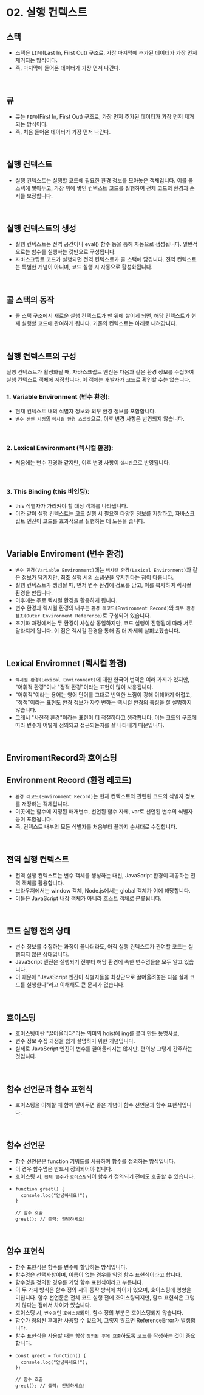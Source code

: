 # 02. 실행 컨텍스트

## 스택
- 스택은 `LIFO`(Last In, First Out) 구조로, 가장 마지막에 추가된 데이터가 가장 먼저 제거되는 방식이다.
- 즉, 마지막에 들어온 데이터가 가장 먼저 나간다.
<br/>

## 큐
- 큐는 `FIFO`(First In, First Out) 구조로, 가장 먼저 추가된 데이터가 가장 먼저 제거되는 방식이다.
- 즉, 처음 들어온 데이터가 가장 먼저 나간다.
<br/>

## 실행 컨텍스트
- 실행 컨텍스트는 실행할 코드에 필요한 환경 정보를 모아놓은 객체입니다. 이를 콜 스택에 쌓아두고, 가장 위에 쌓인 컨텍스트 코드를 실행하여 전체 코드의 환경과 순서를 보장합니다.
<br/>

## 실행 컨텍스트의 생성
- 실행 컨텍스트는 전역 공간이나 eval() 함수 등을 통해 자동으로 생성됩니다. 일반적으로는 함수를 실행하는 것만으로 구성됩니다.
- 자바스크립트 코드가 실행되면 전역 컨텍스트가 콜 스택에 담깁니다. 전역 컨텍스트는 특별한 개념이 아니며, 코드 실행 시 자동으로 활성화됩니다.
<br/>

## 콜 스택의 동작
- 콜 스택 구조에서 새로운 실행 컨텍스트가 맨 위에 쌓이게 되면, 해당 컨텍스트가 현재 실행할 코드에 관여하게 됩니다. 기존의 컨텍스트는 아래로 내려갑니다.
<br/>

## 실행 컨텍스트의 구성
실행 컨텍스트가 활성화될 때, 자바스크립트 엔진은 다음과 같은 환경 정보를 수집하여 실행 컨텍스트 객체에 저장합니다. 이 객체는 개발자가 코드로 확인할 수는 없습니다.
<br/>

### 1. Variable Environment (변수 환경):
- 현재 컨텍스트 내의 식별자 정보와 외부 환경 정보를 포함합니다.
- `변수 선언 시점`의 `렉시컬 환경 스냅샷`으로, 이후 변경 사항은 반영되지 않습니다.
<br/>

### 2. Lexical Environment (렉시컬 환경):
- 처음에는 변수 환경과 같지만, 이후 변경 사항이 `실시간`으로 반영됩니다.
<br/>

### 3. This Binding (this 바인딩):
- this 식별자가 가리켜야 할 대상 객체를 나타냅니다.
- 이와 같이 실행 컨텍스트는 코드 실행 시 필요한 다양한 정보를 저장하고, 자바스크립트 엔진이 코드를 효과적으로 실행하는 데 도움을 줍니다.
<br/>

## Variable Enviroment (변수 환경)
- `변수 환경(Variable Environment)`에는 `렉시컬 환경(Lexical Environment)`과 같은 정보가 담기지만, 최초 실행 시의 스냅샷을 유지한다는 점이 다릅니다.
- 실행 컨텍스트가 생성될 때, 먼저 변수 환경에 정보를 담고, 이를 복사하여 렉시컬 환경을 만듭니다.
- 이후에는 주로 렉시컬 환경을 활용하게 됩니다.
- 변수 환경과 렉시컬 환경의 내부는 `환경 레코드(Environment Record)`와 `외부 환경 참조(Outer Environment Reference)`로 구성되어 있습니다.
- 초기화 과정에서는 두 환경이 사실상 동일하지만, 코드 실행이 진행됨에 따라 서로 달라지게 됩니다. 이 점은 렉시컬 환경을 통해 좀 더 자세히 살펴보겠습니다.
<br/>

## Lexical Enviromnet (렉시컬 환경)
- `렉시컬 환경(Lexical Environment)`에 대한 한국어 번역은 여러 가지가 있지만, "어휘적 환경"이나 "정적 환경"이라는 표현이 많이 사용됩니다.
- "어휘적"이라는 용어는 영어 단어를 그대로 번역한 느낌이 강해 이해하기 어렵고, "정적"이라는 표현도 환경 정보가 자주 변하는 렉시컬 환경의 특성을 잘 설명하지 않습니다.
- 그래서 "사전적 환경"이라는 표현이 더 적절하다고 생각합니다. 이는 코드의 구조에 따라 변수가 어떻게 정의되고 접근되는지를 잘 나타내기 때문입니다.
<br/>

## EnviromentRecord와 호이스팅
## Environment Record (환경 레코드)
- `환경 레코드(Environment Record)`는 현재 컨텍스트와 관련된 코드의 식별자 정보를 저장하는 객체입니다.
- 이곳에는 함수에 지정된 매개변수, 선언된 함수 자체, var로 선언된 변수의 식별자 등이 포함됩니다.
- 즉, 컨텍스트 내부의 모든 식별자를 처음부터 끝까지 순서대로 수집합니다.
<br/>

## 전역 실행 컨텍스트
- 전역 실행 컨텍스트는 변수 객체를 생성하는 대신, JavaScript 환경이 제공하는 전역 객체를 활용합니다.
- 브라우저에서는 window 객체, Node.js에서는 global 객체가 이에 해당합니다.
- 이들은 JavaScript 내장 객체가 아니라 호스트 객체로 분류됩니다.
<br/>

## 코드 실행 전의 상태
- 변수 정보를 수집하는 과정이 끝나더라도, 아직 실행 컨텍스트가 관여할 코드는 실행되지 않은 상태입니다.
- JavaScript 엔진은 실행되기 전부터 해당 환경에 속한 변수명들을 모두 알고 있습니다.
- 이 때문에 "JavaScript 엔진이 식별자들을 최상단으로 끌어올려놓은 다음 실제 코드를 실행한다"라고 이해해도 큰 문제가 없습니다.
<br/>

## 호이스팅  
- 호이스팅이란 "끌어올리다"라는 의미의 hoist에 ing를 붙여 만든 동명사로,
- 변수 정보 수집 과정을 쉽게 설명하기 위한 개념입니다.
- 실제로 JavaScript 엔진이 변수를 끌어올리지는 않지만, 편의상 그렇게 간주하는 것입니다.
<br/>

## 함수 선언문과 함수 표현식
- 호이스팅을 이해할 때 함께 알아두면 좋은 개념이 함수 선언문과 함수 표현식입니다.
<br/>

## 함수 선언문
- 함수 선언문은 function 키워드를 사용하여 함수를 정의하는 방식입니다.
- 이 경우 함수명은 반드시 정의되어야 합니다.
- 호이스팅 시, `전체 함수`가 `호이스팅`되어 함수가 정의되기 전에도 호출할 수 있습니다.
- ```
  function greet() {
    console.log("안녕하세요!");
  }

  // 함수 호출
  greet(); // 출력: 안녕하세요!

  ```
<br/>

## 함수 표현식
- 함수 표현식은 함수를 변수에 할당하는 방식입니다.
- 함수명은 선택사항이며, 이름이 없는 경우를 익명 함수 표현식이라고 합니다.
- 함수명을 정의한 경우를 기명 함수 표현식이라고 부릅니다.
- 이 두 가지 방식은 함수 정의 시의 동작 방식에 차이가 있으며, 호이스팅에 영향을 미칩니다. 함수 선언문은 전체 코드 실행 전에 호이스팅되지만, 함수 표현식은 그렇지 않다는 점에서 차이가 있습니다.
- 호이스팅 시, `변수명`만 `호이스팅`되며, 함수 정의 부분은 호이스팅되지 않습니다.
- 함수가 정의된 후에만 사용할 수 있으며, 그렇지 않으면 ReferenceError가 발생합니다.
- 함수 표현식을 사용할 때는 항상 `정의된 후에 호출`하도록 코드를 작성하는 것이 중요합니다.
- ```
  const greet = function() {
    console.log("안녕하세요!");
  };

  // 함수 호출
  greet(); // 출력: 안녕하세요!

  ```  
<br/>
